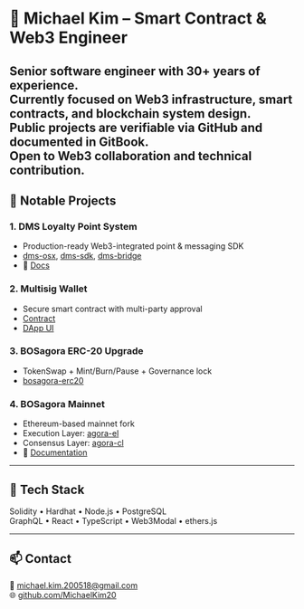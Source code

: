 # 👋 Michael Kim – Smart Contract & Web3 Engineer

Senior software engineer with 30+ years of experience.  
Currently focused on Web3 infrastructure, smart contracts, and blockchain system design.  
Public projects are verifiable via GitHub and documented in GitBook.  
**Open to Web3 collaboration and technical contribution.**
---

## 🔧 Notable Projects

### 1. DMS Loyalty Point System
- Production-ready Web3-integrated point & messaging SDK  
- [dms-osx](https://github.com/bosagora/dms-osx), [dms-sdk](https://github.com/bosagora/dms-sdk), [dms-bridge](https://github.com/bosagora/dms-bridge)  
- 📘 [Docs](https://kioscoin.gitbook.io/kios-coin-docs-english)

### 2. Multisig Wallet
- Secure smart contract with multi-party approval  
- [Contract](https://github.com/bosagora/multisig-wallet)  
- [DApp UI](https://github.com/bosagora/multisig-wallet-app)
    
### 3. BOSagora ERC-20 Upgrade
- TokenSwap + Mint/Burn/Pause + Governance lock  
- [bosagora-erc20](https://github.com/bosagora/bosagora-erc20)

### 4. BOSagora Mainnet
- Ethereum-based mainnet fork  
- Execution Layer: [agora-el](https://github.com/bosagora/agora-el)  
- Consensus Layer: [agora-cl](https://github.com/bosagora/agora-cl)  
- 📘 [Documentation](https://docs.bosagora.org/en)

---

## 💼 Tech Stack
Solidity • Hardhat • Node.js • PostgreSQL  
GraphQL • React • TypeScript • Web3Modal • ethers.js

---

## 📫 Contact
📧 [michael.kim.200518@gmail.com](mailto:michael.kim.200518@gmail.com)  
🌐 [github.com/MichaelKim20](https://github.com/MichaelKim20)
